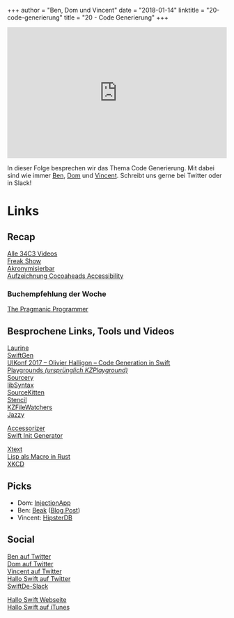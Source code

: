 +++
author = "Ben, Dom und Vincent"
date = "2018-01-14"
linktitle = "20-code-generierung"
title = "20 - Code Generierung"
+++

<iframe width="100%" height="300" scrolling="no" frameborder="no" src="https://w.soundcloud.com/player/?url=https%3A//api.soundcloud.com/tracks/383506376&amp;auto_play=false&amp;hide_related=true&amp;show_comments=true&amp;show_user=true&amp;show_reposts=false&amp;visual=true"></iframe>

In dieser Folge besprechen wir das Thema Code Generierung. Mit dabei sind wie immer [Ben](https://twitter.com/benchr), [Dom](https://twitter.com/swiftpainless) und [Vincent](https://twitter.com/regexident). Schreibt uns gerne bei Twitter oder in Slack!

# Links

## Recap
[Alle 34C3 Videos](https://media.ccc.de/c/34c3)<br>
[Freak Show](https://freakshow.fm/fs210-spoiler-alert)<br>
[Akronymisierbar](http://feed.akronymisier.bar/)<br>
[Aufzeichnung Cocoaheads Accessibility](https://www.youtube.com/watch?v=QxeSaLSh6JE)<br>

### Buchempfehlung der Woche
[The Pragmanic Programmer](https://en.wikipedia.org/wiki/The_Pragmatic_Programmer)<br>

## Besprochene Links, Tools und Videos
[Laurine](https://github.com/JiriTrecak/Laurine)<br>
[SwiftGen](https://github.com/SwiftGen/SwiftGen)<br>
[UIKonf 2017 – Olivier Halligon – Code Generation in Swift](https://youtu.be/x_viZfIe8tY)<br>
[Playgrounds _(ursprünglich KZPlayground)_](https://github.com/krzysztofzablocki/Playgrounds)<br>
[Sourcery](https://github.com/krzysztofzablocki/Sourcery)<br>
[libSyntax](https://github.com/apple/swift/tree/master/lib/Syntax)<br>
[SourceKitten](https://github.com/jpsim/SourceKitten)<br>
[Stencil](https://github.com/kylef/Stencil)<br>
[KZFileWatchers](https://github.com/krzysztofzablocki/KZFileWatchers)<br>
[Jazzy](https://github.com/realm/jazzy)<br>

[Accessorizer](http://www.kevincallahan.org/software/accessorizer.html)<br>
[Swift Init Generator](https://github.com/rjoudrey/swift-init-generator)<br>

[Xtext](https://www.eclipse.org/Xtext/)<br>
[Lisp als Macro in Rust](https://github.com/JunSuzukiJapan/macro-lisp)<br>
[XKCD](https://xkcd.com/927/)<br>
## Picks
* Dom: [InjectionApp](https://github.com/johnno1962/InjectionApp)<br>
* Ben: [Beak](https://github.com/yonaskolb/Beak) ([Blog Post](http://bestpractices.jamitlabs.com/t/<br>writing-scripts-for-the-command-line-in-swift-using-beak/77))<br>
* Vincent: [HipsterDB](https://github.com/robmerrell/hipsterdb)<br>

## Social
[Ben auf Twitter](https://twitter.com/benchr)<br>
[Dom auf Twitter](https://twitter.com/swiftpainless)<br>
[Vincent auf Twitter](https://twitter.com/regexident)<br>
[Hallo Swift auf Twitter](https://twitter.com/hallo_swift)<br>
[SwiftDe-Slack](http://slack.swiftde.net)<br>

[Hallo Swift Webseite](http://hallo-swift.de)<br>
[Hallo Swift auf iTunes](https://itunes.apple.com/de/podcast/hallo-swift/id1225721421?mt=2)<br>